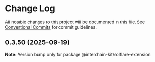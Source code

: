 # Change Log

All notable changes to this project will be documented in this file.
See [Conventional Commits](https://conventionalcommits.org) for commit guidelines.

## 0.3.50 (2025-09-19)

**Note:** Version bump only for package @interchain-kit/solflare-extension
